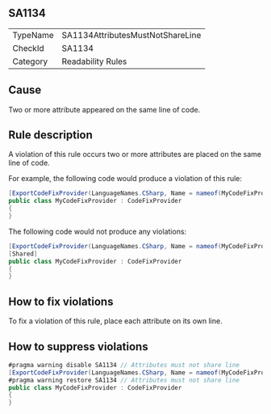 ## SA1134

<table>
<tr>
  <td>TypeName</td>
  <td>SA1134AttributesMustNotShareLine</td>
</tr>
<tr>
  <td>CheckId</td>
  <td>SA1134</td>
</tr>
<tr>
  <td>Category</td>
  <td>Readability Rules</td>
</tr>
</table>

## Cause

Two or more attribute appeared on the same line of code.

## Rule description

A violation of this rule occurs two or more attributes are placed on the same line of code.

For example, the following code would produce a violation of this rule:

```csharp
[ExportCodeFixProvider(LanguageNames.CSharp, Name = nameof(MyCodeFixProvider))][Shared]
public class MyCodeFixProvider : CodeFixProvider
{
}
```

The following code would not produce any violations:

```csharp
[ExportCodeFixProvider(LanguageNames.CSharp, Name = nameof(MyCodeFixProvider))]
[Shared]
public class MyCodeFixProvider : CodeFixProvider
{
}
```

## How to fix violations

To fix a violation of this rule, place each attribute on its own line.

## How to suppress violations

```csharp
#pragma warning disable SA1134 // Attributes must not share line
[ExportCodeFixProvider(LanguageNames.CSharp, Name = nameof(MyCodeFixProvider))][Shared]
#pragma warning restore SA1134 // Attributes must not share line
public class MyCodeFixProvider : CodeFixProvider
{
}
```
